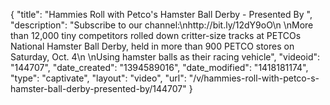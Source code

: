 {
    "title": "Hammies Roll with Petco's Hamster Ball Derby - Presented By ",
    "description": "Subscribe to our channel:\nhttp:\/\/bit.ly\/12dY9oO\n \nMore than 12,000 tiny competitors rolled down critter-size tracks at PETCOs National Hamster Ball Derby, held in more than 900 PETCO stores on Saturday, Oct. 4\n \nUsing hamster balls as their racing vehicle",
    "videoid": "144707",
    "date_created": "1394589016",
    "date_modified": "1418181174",
    "type": "captivate",
    "layout": "video",
    "url": "\/v\/hammies-roll-with-petco-s-hamster-ball-derby-presented-by\/144707"
}